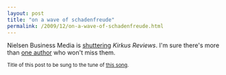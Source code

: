 ```yaml
---
layout: post
title: "on a wave of schadenfreude"
permalink: /2009/12/on-a-wave-of-schadenfreude.html
---
```


<p>Nielsen Business Media is <a href="http://www.publishersweekly.com/index.asp?layout=talkbackCommentsFull&amp;talk_back_header_id=6636723&amp;articleid=CA6711111#455059">shuttering</a> <em>Kirkus Reviews</em>. I'm sure there's more than <a href="http://www.davidlubar.com/chlit.html">one author</a> who won't miss them.</p>

<p><small>Title of this post to be sung to the tune of <a href="http://lala.com/zcko">this song</a>.</small></p>



